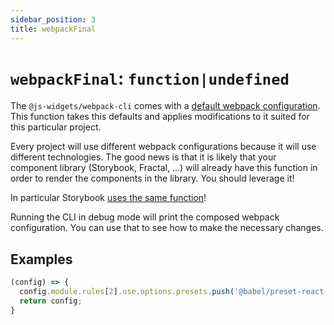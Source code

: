 ```yaml
---
sidebar_position: 3
title: webpackFinal
---
```

# `webpackFinal`: `function|undefined`
The `@js-widgets/webpack-cli` comes with a [default webpack
configuration](https://github.com/js-widgets/webpack-cli/blob/main/src/defaultConfig/webpack.config.js). This function 
takes this defaults and applies modifications to it suited for this particular project.

Every project will use different webpack configurations because it will use different technologies. The good news is
that it is likely that your component library (Storybook, Fractal, ...) will already have this function in order to
render the components in the library. You should leverage it!

In particular Storybook [uses the same function](https://storybook.js.org/docs/react/configure/webpack#extending-storybooks-webpack-config)!

Running the CLI in debug mode will print the composed webpack configuration. You can use that to see how to make the
necessary changes.

## Examples

```js
(config) => {
  config.module.rules[2].use.options.presets.push('@babel/preset-react');
  return config;
}
```
